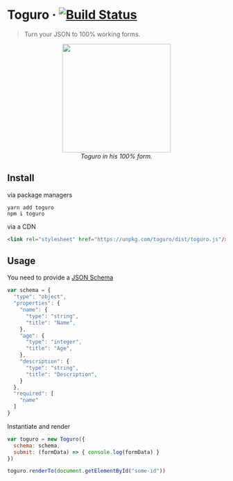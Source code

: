 # Toguro &middot; [![Build Status](https://travis-ci.org/kendaganio/toguro.svg?branch=master)](https://travis-ci.org/kendaganio/toguro)
> Turn your JSON to 100% working forms.

<p align='center'>
  <a href='https://github.com/kendaganio/toguro'><img style="width: 250px" src='misc/toguro.png'></a>
  <br/>
  <em>Toguro in his 100% form.</em>
</p>

## Install
via package managers
```
yarn add toguro
npm i toguro
```

via a CDN
```html
<link rel="stylesheet" href="https://unpkg.com/toguro/dist/toguro.js"/>
```

## Usage

You need to provide a [JSON Schema](http://json-schema.org/)
```javascript
var schema = {
  "type": "object",
  "properties": {
    "name": {
      "type": "string",
      "title": "Name",
    },
    "age": {
      "type": "integer",
      "title": "Age",
    },
    "description": {
      "type": "string",
      "title": "Description",
    }
  },
  "required": [
    "name"
  ]
}
```

Instantiate and render

```javascript
var toguro = new Toguro({
  schema: schema,
  submit: (formData) => { console.log(formData) }
})

toguro.renderTo(document.getElementById("some-id"))
```


